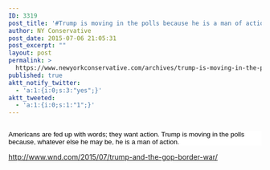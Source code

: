 ```yaml
---
ID: 3319
post_title: '#Trump is moving in the polls because he is a man of action #SecureTheBorder #MakeAmericaGreatAgain #tcot #PJNet'
author: NY Conservative
post_date: 2015-07-06 21:05:31
post_excerpt: ""
layout: post
permalink: >
  https://www.newyorkconservative.com/archives/trump-is-moving-in-the-polls-because-he-is-a-man-of-action-securetheborder-makeamericagreatagain-tcot-pjnet/
published: true
aktt_notify_twitter:
  - 'a:1:{i:0;s:3:"yes";}'
aktt_tweeted:
  - 'a:1:{i:0;s:1:"1";}'
---
```

<p><img src="http://www.newyorkconservative.com/wp-content/uploads/2015/07/070715_0105_Trumpismovi1.png" alt="" />
	</p><p style="background: white"><span style="color:black;font-family:Arial;font-size:10pt">Americans are fed up with words; they want action. Trump is moving in the polls because, whatever else he may be, he is a man of action.<br /></span>
	</p><p><a href="http://www.wnd.com/2015/07/trump-and-the-gop-border-war/">http://www.wnd.com/2015/07/trump-and-the-gop-border-war/</a>
	</p>